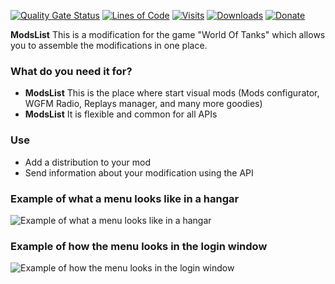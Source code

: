 ﻿[![Quality Gate Status](https://sonarcloud.io/api/project_badges/measure?project=wot-public-mods_mods-list&metric=alert_status)](https://sonarcloud.io/dashboard?id=wot-public-mods_mods-list) 
[![Lines of Code](https://sonarcloud.io/api/project_badges/measure?project=wot-public-mods_mods-list&metric=ncloc)](https://sonarcloud.io/dashboard?id=wot-public-mods_mods-list)
[![Visits](https://gitlab.poliroid.ru/api/badge/mods-list/visits)](https://gitlab.com/wot-public-mods/mods-list)
[![Downloads](https://gitlab.poliroid.ru/api/badge/mods-list/downloads)](https://gitlab.com/wot-public-mods/mods-list/-/releases)
[![Donate](https://cdn.poliroid.ru/gitlab/donate.svg)](https://poliroid.ru/donate)

**ModsList** This is a modification for the game "World Of Tanks" which allows you to assemble the modifications in one place.

### What do you need it for?
* **ModsList** This is the place where start visual mods (Mods configurator, WGFM Radio, Replays manager, and many more goodies)
* **ModsList** It is flexible and common for all APIs

### Use
* Add a distribution to your mod
* Send information about your modification using the API

### Example of what a menu looks like in a hangar
![Example of what a menu looks like in a hangar](https://static.poliroid.ru/modsListApi_lobby.jpg)


### Example of how the menu looks in the login window
![Example of how the menu looks in the login window](https://static.poliroid.ru/modsListApi_login.jpg)
